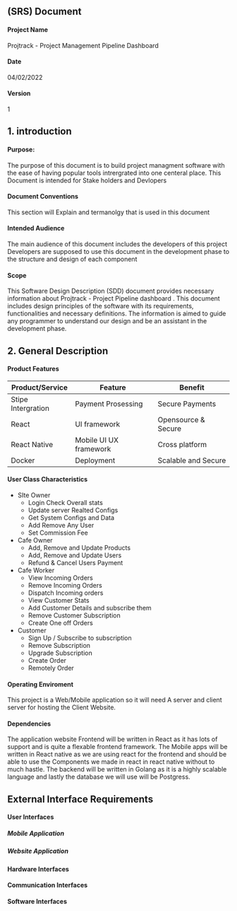  ## (SRS) Document
 
 #### Project Name
 Projtrack - Project Management Pipeline Dashboard
 #### Date 
04/02/2022
 #### Version 
 1

## 1. introduction
#### Purpose:
The purpose of this document is to build project managment software with the ease of having popular tools intrergrated into one centeral place. This Document is intended for Stake holders and Devlopers

#### Document Conventions
This section will Explain and termanolgy that is used in this document

#### Intended Audience
The main audience of this document includes the developers of this project Developers are supposed to use this document in the development phase to the structure and design of each component

#### Scope
This Software Design Description (SDD) document provides necessary information about Projtrack - Project Pipeline dashboard . This document includes design principles of the software with its requirements, functionalities and necessary definitions. The information is aimed to guide any programmer to understand our design and be an assistant in the development phase.
	
## 2. General Description

#### Product Features
|Product/Service       |Feature            |Benefit         |
|----------------------|-------------------|----------------|
|Stipe Intergration    |Payment Prosessing | Secure Payments|
|React                 |UI framework   | Opensource & Secure|
|React Native  | Mobile UI UX framework     | Cross platform|
 | Docker | Deployment| Scalable and Secure|
 
#### User Class Characteristics
- SIte Owner
	- Login Check Overall stats
	- Update server Realted Configs
	- Get System Configs and Data
	- Add Remove Any User 
	- Set Commission Fee
- Cafe Owner
	- Add, Remove and Update Products
	- Add, Remove and Update Users
	- Refund & Cancel Users Payment
- Cafe Worker
	- View Incoming Orders 
	- Remove Incoming Orders
	- Dispatch Incoming orders
	- View Customer Stats
	- Add Customer Details and subscribe them
	- Remove Customer Subscription
	- Create One off Orders
- Customer
	- Sign Up / Subscribe to subscription
	- Remove Subscription
	- Upgrade Subscription
	- Create Order
	- Remotely Order 

#### Operating Enviroment
This project is a Web/Mobile application so it will need A server and client server for hosting the Client Website.
#### Dependencies
The application website Frontend will be written in React as it has lots of support and is quite a flexable frontend framework. The Mobile apps will be written in React native as we are using react for the frontend and should be able to use the Components we made in react in react native without to much hastle. The backend will be written in Golang as it is a highly scalable language and lastly the database we will use will be Postgress.
## External Interface Requirements

#### User Interfaces
##### Mobile Application
##### Website Application

#### Hardware Interfaces
#### Communication Interfaces
#### Software Interfaces
